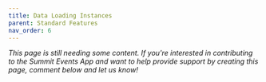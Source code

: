 ```yaml
---
title: Data Loading Instances
parent: Standard Features
nav_order: 6
---
```


*This page is still needing some content. If you're interested in contributing to the Summit Events App and want to help provide support by creating this page, comment below and let us know!*

